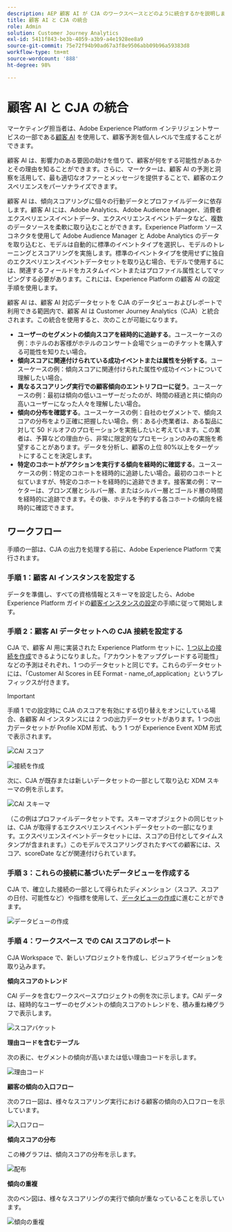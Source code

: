 ```yaml
---
description: AEP 顧客 AI が CJA のワークスペースとどのように統合するかを説明します。
title: 顧客 AI と CJA の統合
role: Admin
solution: Customer Journey Analytics
exl-id: 5411f843-be3b-4059-a3b9-a4e1928ee8a9
source-git-commit: 75e72f94b90ad67a3f8e9506abb09b96a59383d8
workflow-type: tm+mt
source-wordcount: '888'
ht-degree: 98%

---
```


# 顧客 AI と CJA の統合

マーケティング担当者は、Adobe Experience Platform インテリジェントサービスの一部である[顧客 AI](https://experienceleague.adobe.com/docs/experience-platform/intelligent-services/customer-ai/overview.html?lang=ja) を使用して、顧客予測を個人レベルで生成することができます。

顧客 AI は、影響力のある要因の助けを借りて、顧客が何をする可能性があるかとその理由を知ることができます。さらに、マーケターは、顧客 AI の予測と洞察を活用して、最も適切なオファーとメッセージを提供することで、顧客のエクスペリエンスをパーソナライズできます。

顧客 AI は、傾向スコアリングに個々の行動データとプロファイルデータに依存します。顧客 AI には、Adobe Analytics、Adobe Audience Manager、消費者エクスペリエンスイベントデータ、エクスペリエンスイベントデータなど、複数のデータソースを柔軟に取り込むことができます。Experience Platform ソースコネクタを使用して Adobe Audience Manager と Adobe Analytics のデータを取り込むと、モデルは自動的に標準のイベントタイプを選択し、モデルのトレーニングとスコアリングを実施します。標準のイベントタイプを使用せずに独自のエクスペリエンスイベントデータセットを取り込む場合、モデルで使用するには、関連するフィールドをカスタムイベントまたはプロファイル属性としてマッピングする必要があります。これには、Experience Platform の顧客 AI の設定手順を使用します。

顧客 AI は、顧客 AI 対応データセットを CJA のデータビューおよびレポートで利用できる範囲内で、顧客 AI は Customer Journey Analytics（CJA）と統合されます。この統合を使用すると、次のことが可能になります。

* **ユーザーのセグメントの傾向スコアを経時的に追跡する**。ユースーケースの例：ホテルのお客様がホテルのコンサート会場でショーのチケットを購入する可能性を知りたい場合。
* **傾向スコアに関連付けられている成功イベントまたは属性を分析する**。ユースーケースの例：傾向スコアに関連付けられた属性や成功イベントについて理解したい場合。
* **異なるスコアリング実行での顧客傾向のエントリフローに従う**。ユースーケースの例：最初は傾向の低いユーザーだったのが、時間の経過と共に傾向の高いユーザーになった人々を理解したい場合。
* **傾向の分布を確認する**。ユースーケースの例：自社のセグメントで、傾向スコアの分布をより正確に把握したい場合。例：ある小売業者は、ある製品に対して 50 ドルオフのプロモーションを実施したいと考えています。この業者は、予算などの理由から、非常に限定的なプロモーションのみの実施を希望することがあります。データを分析し、顧客の上位 80%以上をターゲットにすることを決定します。
* **特定のコホートがアクションを実行する傾向を経時的に確認する**。ユースーケースの例：特定のコホートを経時的に追跡したい場合。最初のコホートと似ていますが、特定のコホートを経時的に追跡できます。接客業の例：マーケターは、ブロンズ層とシルバー層、またはシルバー層とゴールド層の時間を経時的に追跡できます。その後、ホテルを予約する各コホートの傾向を経時的に確認できます。

## ワークフロー

手順の一部は、CJA の出力を処理する前に、Adobe Experience Platform で実行されます。

### 手順 1：顧客 AI インスタンスを設定する

データを準備し、すべての資格情報とスキーマを設定したら、Adobe Experience Platform ガイドの[顧客インスタンスの設定](https://experienceleague.adobe.com/docs/experience-platform/intelligent-services/customer-ai/user-guide/configure.html?lang=ja)の手順に従って開始します。

### 手順 2：顧客 AI データセットへの CJA 接続を設定する

CJA で、顧客 AI 用に実装された Experience Platform セットに、[1 つ以上の接続を作成](/help/connections/create-connection.md)できるようになりました。「アカウントをアップグレードする可能性」などの予測はそれぞれ、1 つのデータセットと同じです。これらのデータセットには、「Customer AI Scores in EE Format - name_of_application」というプレフィックスが付きます。

>[!IMPORTANT]
>
>手順 1 での設定時に CJA のスコアを有効にする切り替えをオンにしている場合、各顧客 AI インスタンスには 2 つの出力データセットがあります。1 つの出力データセットが Profile XDM 形式、もう 1 つが Experience Event XDM 形式で表示されます。

![CAI スコア](assets/cai-scores.png)

![接続を作成](assets/create-conn.png)

次に、CJA が既存または新しいデータセットの一部として取り込む XDM スキーマの例を示します。

![CAI スキーマ](assets/cai-schema.png)

（この例はプロファイルデータセットです。スキーマオブジェクトの同じセットは、CJA が取得するエクスペリエンスイベントデータセットの一部になります。エクスペリエンスイベントデータセットには、スコアの日付としてタイムスタンプが含まれます。）このモデルでスコアリングされたすべての顧客には、スコア、scoreDate などが関連付けられています。

### 手順 3：これらの接続に基づいたデータビューを作成する

CJA で、確立した接続の一部として得られたディメンション（スコア、スコアの日付、可能性など）や指標を使用して、[データビューの作成](/help/data-views/create-dataview.md)に進むことができます。

![データビューの作成](assets/create-dataview.png)

### 手順 4：ワークスペース での CAI スコアのレポート

CJA Workspace で、新しいプロジェクトを作成し、ビジュアライゼーションを取り込みます。

**傾向スコアのトレンド**

CAI データを含むワークスペースプロジェクトの例を次に示します。CAI データは、経時的なユーザーのセグメントの傾向スコアのトレンドを、積み重ね棒グラフで表示します。

![スコアバケット](assets/workspace-scores.png)

**理由コードを含むテーブル**

次の表に、セグメントの傾向が高いまたは低い理由コードを示します。

![理由コード](assets/reason-codes.png)

**顧客の傾向の入口フロー**

次のフロー図は、様々なスコアリング実行における顧客の傾向の入口フローを示しています。

![入口フロー](assets/flow.png)

**傾向スコアの分布**

この棒グラフは、傾向スコアの分布を示します。

![配布](assets/distribution.png)

**傾向の重複**

次のベン図は、様々なスコアリングの実行で傾向が重なっていることを示しています。

![傾向の重複](assets/venn.png)
